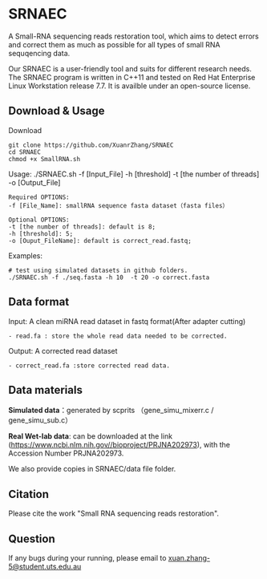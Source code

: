 # SRNAEC
A Small-RNA sequencing reads restoration tool, which aims to detect errors and correct them as much as possible for all types of small RNA sequqencing data.  

Our SRNAEC is a user-friendly tool and suits for different research needs. The SRNAEC program is written in C++11 and tested on Red Hat Enterprise Linux Workstation release 7.7. It is availble under an open-source license.


## Download & Usage

Download

	git clone https://github.com/XuanrZhang/SRNAEC
	cd SRNAEC
	chmod +x SmallRNA.sh
	

	
Usage: ./SRNAEC.sh -f [Input_File] -h [threshold] -t [the number of threads] -o [Output_File] 

	Required OPTIONS:
	-f [File_Name]: smallRNA sequence fasta dataset（fasta files）

	Optional OPTIONS:
	-t [the number of threads]: default is 8;
	-h [threshold]: 5;
	-o [Ouput_FileName]: default is correct_read.fastq;
	
Examples: 

	# test using simulated datasets in github folders.
	./SRNAEC.sh -f ./seq.fasta -h 10  -t 20 -o correct.fasta
	

  
## Data format
Input: A clean miRNA read dataset in fastq format(After adapter cutting)

	- read.fa : store the whole read data needed to be corrected.
	
Output: A corrected read dataset 

	- correct_read.fa :store corrected read data.
	
## Data materials

**Simulated data**：generated by scprits （gene_simu_mixerr.c / gene_simu_sub.c）

**Real Wet-lab data**: can be downloaded at the link (https://www.ncbi.nlm.nih.gov//bioproject/PRJNA202973), with the Accession Number PRJNA202973.

We also provide copies in SRNAEC/data file folder.

	
## Citation
Please cite the work "Small RNA sequencing reads restoration".

## Question
If any bugs during your running, please email to xuan.zhang-5@student.uts.edu.au
